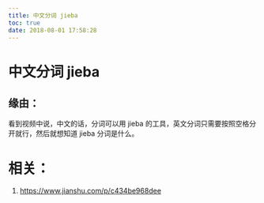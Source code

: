 ```yaml
---
title: 中文分词 jieba
toc: true
date: 2018-08-01 17:58:28
---
```

# 中文分词 jieba




## 缘由：

看到视频中说，中文的话，分词可以用 jieba 的工具，英文分词只需要按照空格分开就行，然后就想知道 jieba 分词是什么。



# 相关：

1. https://www.jianshu.com/p/c434be968dee
